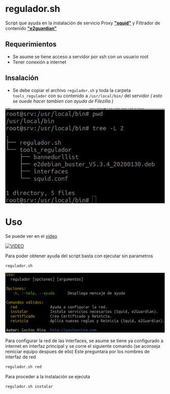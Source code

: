 # regulador.sh
Script que ayuda en la instalación de servicio Proxy [**"squid"**](https://en.wikipedia.org/wiki/Squid_(software)) y Filtrador de contenido [**"e2guardian"**](http://e2guardian.org/cms/index.php)

## Requerimientos

- Se asume se tiene acceso a servidor por ssh con un usuario root
- Tener conexión a internet

## Insalación

- Se debe copiar el archivo `regulador.sh` y toda la carpeta  `tools_regulador` con su contenido a `/usr/local/bin/` del servidor *( esto se ouede hacer tambien con ayuda de Filezilla )*


![Regulador patalla inslacion](img_instalacion.png?raw=true "Regulador patalla inslacion")
# Uso

Se puede ver en el [video](https://www.youtube.com/watch?v=TPEpAVbFpY0)

[![VIDEO](https://img.youtube.com/vi/TPEpAVbFpY0/0.jpg)](https://www.youtube.com/watch?v=TPEpAVbFpY0)


Para poder obtener ayuda del script basta con ejecutar sin parametros

```bash
regulador.sh
```
![Regulador patalla ayuda](img_ayuda.png?raw=true "Regulador patalla ayuda")

Para configurar la red de las interfaces, se asume se tiene ya configurado a internet en interfaz principal y se corre el siguiente comando (se aconseja reiniciar equipo despues de ello)
Este preguntara por los nombres de interfaz de red

```bash
regulador.sh red
```

Para proceder a la instalación se ejecuta

```bash
regulador.sh instalar
```